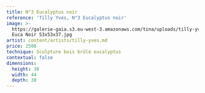 ```yaml
---
title: N°3 Eucalyptus noir
reference: 'Tilly Yves, N°3 Eucalyptus noir'
image: >-
  https://galerie-gaia.s3.eu-west-3.amazonaws.com/tina/uploads/tilly-yves/galerie-gaia-tilly-yves-NÂ°3
  Euca Noir 53x53x37.jpg
artist: content/artists/tilly-yves.md
price: 2500
technique: Sculpture bois brûlé eucalyptus
contextual: false
dimensions:
  height: 38
  width: 44
  depth: 38
---
```


